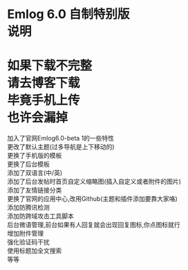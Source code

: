 Emlog 6.0  自制特别版  
说明    
===============  
如果下载不完整   
请去博客下载     
毕竟手机上传  
也许会漏掉  
================    
加入了官网Emlog6.0-beta 1的一些特性  
更改了默认主题(过多导航是上下移动的)  
更换了手机版的模板  
更换了后台模板  
添加了双语言(中/英)  
添加了后台发帖时首页自定义缩略图(插入自定义或者附件的图片)  
添加了友情链接分类  
更换了官网的应用中心,改用Github(主题和插件添加要靠大家咯)   
添加防腾讯检测   
添加防跨域攻击工具脚本    
后台微语管理,前台如果有人回复就会出现回复图标,你点图标就行   
增加附件管理    
强化验证码干扰   
使用标题加全文搜索   
等等  

